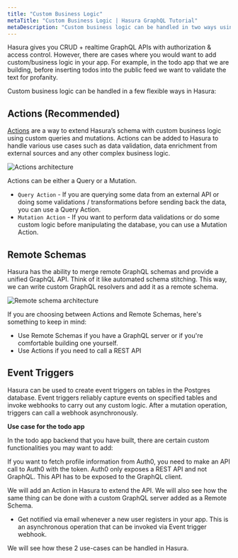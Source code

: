 ```yaml
---
title: "Custom Business Logic"
metaTitle: "Custom Business Logic | Hasura GraphQL Tutorial"
metaDescription: "Custom business logic can be handled in two ways using Hasura. One is by writing custom GraphQL resolvers and adding it as remote schema and another is to trigger a webhook asynchronously after a mutation."
---
```




Hasura gives you CRUD + realtime GraphQL APIs with authorization & access control. However, there are cases where you would want to add custom/business logic in your app. For example, in the todo app that we are building, before inserting todos into the public feed we want to validate the text for profanity. 

Custom business logic can be handled in a few flexible ways in Hasura:

Actions (Recommended)
---------------------

[Actions](https://hasura.io/docs/latest/graphql/core/actions/index.html) are a way to extend Hasura’s schema with custom business logic using custom queries and mutations. Actions can be added to Hasura to handle various use cases such as data validation, data enrichment from external sources and any other complex business logic.

![Actions architecture](https://hasura.io/docs/latest/_images/actions-arch1.png)

Actions can be either a Query or a Mutation. 

- `Query Action` - If you are querying some data from an external API or doing some validations / transformations before sending back the data, you can use a Query Action.
- `Mutation Action` - If you want to perform data validations or do some custom logic before manipulating the database, you can use a Mutation Action.


Remote Schemas
--------------

Hasura has the ability to merge remote GraphQL schemas and provide a unified GraphQL API. Think of it like automated schema stitching. This way, we can write custom GraphQL resolvers and add it as a remote schema. 

![Remote schema architecture](https://hasura.io/docs/latest/_images/remote-schema-arch1.png)

If you are choosing between Actions and Remote Schemas, here's something to keep in mind:
- Use Remote Schemas if you have a GraphQL server or if you're comfortable building one yourself. 
- Use Actions if you need to call a REST API

Event Triggers
--------------

Hasura can be used to create event triggers on tables in the Postgres database. Event triggers reliably capture events on specified tables and invoke webhooks to carry out any custom logic. After a mutation operation, triggers can call a webhook asynchronously.

**Use case for the todo app**

In the todo app backend that you have built, there are certain custom functionalities you may want to add:

If you want to fetch profile information from Auth0, you need to make an API call to Auth0 with the token. Auth0 only exposes a REST API and not GraphQL. This API has to be exposed to the GraphQL client. 

We will add an Action in Hasura to extend the API. We will also see how the same thing can be done with a custom GraphQL server added as a Remote Schema.

- Get notified via email whenever a new user registers in your app. This is an asynchronous operation that can be invoked via Event trigger webhook.

We will see how these 2 use-cases can be handled in Hasura.

